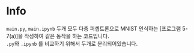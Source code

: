 # Info

`main.py`, `main.ipynb` 두개 모두 다층 퍼셉트론으로 MNIST 인식하는 [프로그램 5-7(a)]을 작성하여 같은 동작을 하는 코드입니다. <br />
`.py`와 `.ipynb` 를 비교하기 위해서 두개로 분리되어있습니다.
